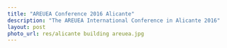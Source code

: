```yaml
---
title: "AREUEA Conference 2016 Alicante"
description: "The AREUEA International Conference in Alicante 2016"
layout: post
photo_url: res/alicante building areuea.jpg
---
```

